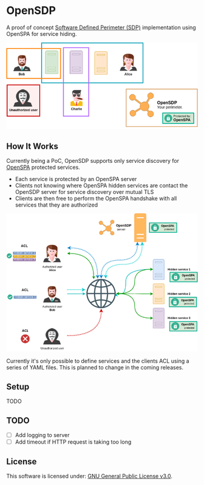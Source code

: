 # OpenSDP
A proof of concept [Software Defined Perimeter (SDP)](https://en.wikipedia.org/wiki/Software_Defined_Perimeter) implementation using OpenSPA for service hiding.

![opensdp](assets/OpenSDP-intro.png)

## How It Works
Currently being a PoC, OpenSDP supports only service discovery for [OpenSPA](https://github.com/greenstatic/openspa) protected services.

* Each service is protected by an OpenSPA server
* Clients not knowing where OpenSPA hidden services are contact the OpenSDP server for service discovery over mutual TLS
* Clients are then free to perform the OpenSPA handshake with all services that they are authorized

![opensdp-detailed](assets/OpenSDP-detailed.png)

Currently it's only possible to define services and the clients ACL using a series of YAML files.
This is planned to change in the coming releases.

## Setup
TODO

## TODO
- [ ] Add logging to server
- [ ] Add timeout if HTTP request is taking too long

## License
This software is licensed under: [GNU General Public License v3.0](https://www.gnu.org/licenses/gpl-3.0.en.html).
